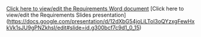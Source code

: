 [Click here to view/edit the Requirements Word document](https://myapsu-my.sharepoint.com/:w:/r/personal/plewis10_my_apsu_edu/_layouts/15/Doc.aspx?sourcedoc=%7B4028C35B-1444-46CF-BE66-20BCB5B92AB6%7D&file=Project%20Requirements%204805.docx&action=default&mobileredirect=true&DefaultItemOpen=1&login_hint=plewis10%40my.apsu.edu&ct=1726443114185&wdOrigin=OFFICECOM-WEB.START.REC&cid=2ee85bf8-b234-4168-ba2b-dd80323d1b8e&wdPreviousSessionSrc=HarmonyWeb&wdPreviousSession=19c8c18e-9108-41cd-bdf8-b9db0e82b032)
[Click here to view/edit the Requirements Slides presentation] (https://docs.google.com/presentation/d/12dXbG54joLiLTol3oQYzxgFewHxkVk1sJU9gPNZkhsI/edit#slide=id.g300bcf7c9d1_0_15)
